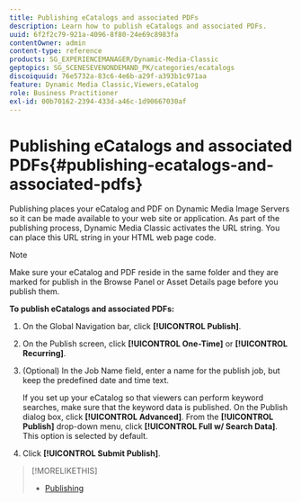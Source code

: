 ```yaml
---
title: Publishing eCatalogs and associated PDFs
description: Learn how to publish eCatalogs and associated PDFs.
uuid: 6f2f2c79-921a-4096-8f80-24e69c8983fa
contentOwner: admin
content-type: reference
products: SG_EXPERIENCEMANAGER/Dynamic-Media-Classic
geptopics: SG_SCENESEVENONDEMAND_PK/categories/ecatalogs
discoiquuid: 76e5732a-83c6-4e6b-a29f-a393b1c971aa
feature: Dynamic Media Classic,Viewers,eCatalog
role: Business Practitioner
exl-id: 00b70162-2394-433d-a46c-1d90667030af
---
```

# Publishing eCatalogs and associated PDFs{#publishing-ecatalogs-and-associated-pdfs}

Publishing places your eCatalog and PDF on Dynamic Media Image Servers so it can be made available to your web site or application. As part of the publishing process, Dynamic Media Classic activates the URL string. You can place this URL string in your HTML web page code.

>[!NOTE]
>
>Make sure your eCatalog and PDF reside in the same folder and they are marked for publish in the Browse Panel or Asset Details page before you publish them.

**To publish eCatalogs and associated PDFs:**

1. On the Global Navigation bar, click **[!UICONTROL Publish]**.
1. On the Publish screen, click **[!UICONTROL One-Time]** or **[!UICONTROL Recurring]**.
1. (Optional) In the Job Name field, enter a name for the publish job, but keep the predefined date and time text.

   If you set up your eCatalog so that viewers can perform keyword searches, make sure that the keyword data is published. On the Publish dialog box, click **[!UICONTROL Advanced]**. From the **[!UICONTROL Publish]** drop-down menu, click **[!UICONTROL Full w/ Search Data]**. This option is selected by default.

1. Click ****[!UICONTROL Submit Publish]****.

>[!MORELIKETHIS]
>
>* [Publishing](publishing-files.md)
